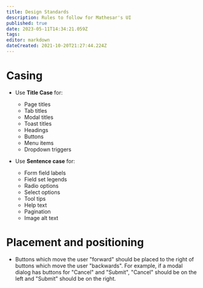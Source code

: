 ```yaml
---
title: Design Standards
description: Rules to follow for Mathesar's UI
published: true
date: 2023-05-11T14:34:21.059Z
tags: 
editor: markdown
dateCreated: 2021-10-20T21:27:44.224Z
---
```


# Casing

- Use **Title Case** for:
    - Page titles
    - Tab titles
    - Modal titles
    - Toast titles
    - Headings
    - Buttons
    - Menu items
    - Dropdown triggers

- Use **Sentence case** for:
    - Form field labels
    - Field set legends
    - Radio options
    - Select options
    - Tool tips
    - Help text
    - Pagination
    - Image alt text

# Placement and positioning

- Buttons which move the user "forward" should be placed to the right of buttons which move the user "backwards". For example, if a modal dialog has buttons for "Cancel" and "Submit", "Cancel" should be on the left and "Submit" should be on the right.



